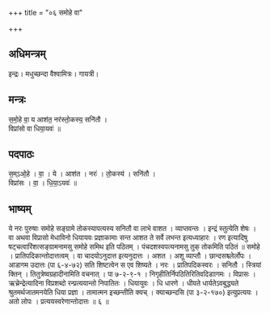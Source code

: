 +++
title = "०६ समोहे वा"

+++
## अधिमन्त्रम्
इन्द्रः। मधुच्छन्दा वैश्वामित्रः। गायत्री।

## मन्त्रः
स॒मो॒हे वा॒ य आश॑त॒ नर॑स्तो॒कस्य॒ सनि॑तौ ।  
विप्रा॑सो वा धिया॒यवः॑ ॥

## पदपाठः
स॒म्ऽओ॒हे । वा॒ । ये । आश॑त । नरः॑ । तो॒कस्य॑ । सनि॑तौ ।  
विप्रा॑सः । वा॒ । धि॒या॒ऽयवः॑ ॥

## भाष्यम्
ये नरः पुरुषाः समोहे सङ्ग्रामे तोकस्यापत्यस्य सनितौ वा लाभे वाशत । व्याप्तवन्तः । इन्द्रं स्तुत्येति शेषः । वा अथवा विप्रासो मेधाविनो धियायवः प्रज्ञाकामाः सन्त आशत ते सर्वे लभन्त इत्यध्याहारः । रण इत्यादिषु षट्चत्वारिंशत्सङ्ग्रामनामसु समोहे समिथ इति पठितम् । पंचदशस्वपत्यनामसु तुक् तोकमिति पठितं ॥ समोहे । प्रातिपदिकान्तोदात्तत्वम् । वा चादयोऽनुदात्त इत्यनुदात्तः । अशत । अशू व्याप्तौ । छान्दसश्च्लेर्लोपः । आडागम उदात्तः (पा ६-४-७२) सति शिष्टत्वेन स एव शिष्यते । नरः । प्रातिपदिकस्वरः । सनितौ । स्त्रियां क्तिन् । तितुत्रेष्वग्रहादीनामिति वचनात् । पा ७-२-९-१ । निगृहीतिर्निपठितिरितिवदिडाागमः । विप्रासः । ऋच्रेन्द्रेत्यादिना विप्रशब्दो रन्प्रत्ययान्तो निपातितः । धियायुवः । धि धारणे । धीयते धार्यतेऽवबुद्ध्यते श्रुतमर्थजातमनयेति धिया प्रज्ञा । तामात्मन इच्छन्तीति क्यच् । क्याच्छन्दसि (पा ३-२-१७०) इत्युप्रत्ययः । अतो लोपः । प्रत्ययस्वरेणान्तोदात्तः ॥ ६ ॥